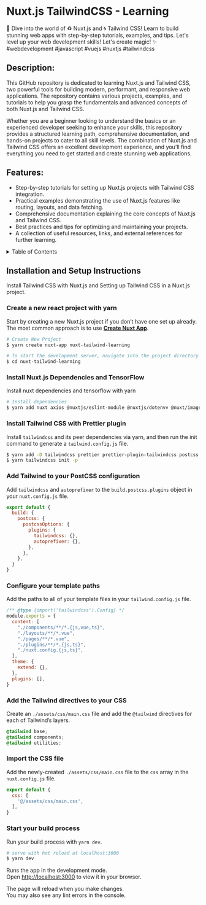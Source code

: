 # Nuxt.js TailwindCSS - Learning
🚀 Dive into the world of ♻️ Nuxt.js and 🌀 Tailwind CSS! Learn to build stunning web apps with step-by-step tutorials, examples, and tips. Let's level up your web development skills! Let's create magic! ✨ #webdevelopment #javascript #vuejs #nuxtjs #tailwindcss

## Description:
This GitHub repository is dedicated to learning Nuxt.js and Tailwind CSS, two powerful tools for building modern, performant, and responsive web applications. The repository contains various projects, examples, and tutorials to help you grasp the fundamentals and advanced concepts of both Nuxt.js and Tailwind CSS.

Whether you are a beginner looking to understand the basics or an experienced developer seeking to enhance your skills, this repository provides a structured learning path, comprehensive documentation, and hands-on projects to cater to all skill levels. The combination of Nuxt.js and Tailwind CSS offers an excellent development experience, and you'll find everything you need to get started and create stunning web applications.

## Features:

- Step-by-step tutorials for setting up Nuxt.js projects with Tailwind CSS integration.
- Practical examples demonstrating the use of Nuxt.js features like routing, layouts, and data fetching.
- Comprehensive documentation explaining the core concepts of Nuxt.js and Tailwind CSS.
- Best practices and tips for optimizing and maintaining your projects.
- A collection of useful resources, links, and external references for further learning.

<!-- TABLE OF CONTENTS -->
<details>
  <summary>Table of Contents</summary>
  <ol>
    <li>
      <a href="#installation-and-setup-instructions">Installation and Setup Instructions</a>
      <ul>
        <li><a href="#create-your-project-with-yarn">Create your project with yarn</a></li>
        <li><a href="#install-nuxtjs-dependencies-and-tensorflow">Install Nuxt.js Dependencies and TensorFlow</a></li>
        <li><a href="#install-tailwind-css-with-prettier-plugin">Install Tailwind CSS with Prettier plugin</a></li>
        <li><a href="#add-tailwind-to-your-postcss-configuration">Add Tailwind to your PostCSS configuration</a></li>
        <li><a href="#configure-your-template-paths">Configure your template paths</a></li>
        <li><a href="#add-the-tailwind-directives-to-your-css">Add the Tailwind directives to your CSS</a></li>
        <li><a href="#import-the-css-file">Import the CSS file</a></li>
        <li><a href="#start-your-build-process">Start your build process</a></li>
      </ul>
    </li>
  </ol>
</details>

<!-- INSTALLATION AND SETUP INSTRUCTIONS -->

## Installation and Setup Instructions

Install Tailwind CSS with Nuxt.js and Setting up Tailwind CSS in a Nuxt.js project.

### Create a new react project with yarn

Start by creating a new Nuxt.js project if you don’t have one set up already. The most common approach is to use [**__Create Nuxt App__**](https://v2.nuxt.com/docs/get-started/installation/).

```bash
# Create New Project
$ yarn create nuxt-app nuxt-tailwind-learning

# To start the development server, navigate into the project directory
$ cd nuxt-tailwind-learning
```

### Install Nuxt.js Dependencies and TensorFlow

Install nuxt dependencies and tensorflow with yarn

```bash
# Install dependencies
$ yarn add nuxt axios @nuxtjs/eslint-module @nuxtjs/dotenvv @nuxt/image
```

### Install Tailwind CSS with Prettier plugin

Install `tailwindcss` and its peer dependencies via yarn, and then run the init command to generate a `tailwind.config.js` file.

```bash
$ yarn add -D tailwindcss prettier prettier-plugin-tailwindcss postcss autoprefixer
$ yarn tailwindcss init -p
```

### Add Tailwind to your PostCSS configuration

Add `tailwindcss` and `autoprefixer` to the `build.postcss.plugins` object in your `nuxt.config.js` file.

```js
export default {
  build: {
    postcss: {
      postcssOptions: {
        plugins: {
          tailwindcss: {},
          autoprefixer: {},
        },
      },
    },
  }
}
```

### Configure your template paths

Add the paths to all of your template files in your `tailwind.config.js` file.

```js
/** @type {import('tailwindcss').Config} */
module.exports = {
  content: [
    "./components/**/*.{js,vue,ts}",
    "./layouts/**/*.vue",
    "./pages/**/*.vue",
    "./plugins/**/*.{js,ts}",
    "./nuxt.config.{js,ts}",
  ],
  theme: {
    extend: {},
  },
  plugins: [],
}
```

### Add the Tailwind directives to your CSS

Create an `./assets/css/main.css` file and add the `@tailwind` directives for each of Tailwind’s layers.

```css
@tailwind base;
@tailwind components;
@tailwind utilities;
```

### Import the CSS file
Add the newly-created `./assets/css/main.css` file to the `css` array in the `nuxt.config.js` file.

```js
export default {
  css: [
    '@/assets/css/main.css',
  ],
}
```

### Start your build process

Run your build process with `yarn dev`.

```bash
# serve with hot reload at localhost:3000
$ yarn dev
```

Runs the app in the development mode.\
Open [http://localhost:3000](http://localhost:3000) to view it in your browser.

The page will reload when you make changes.\
You may also see any lint errors in the console.
